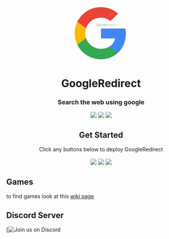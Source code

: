 <div align="center">
         
<img style="border-radius:50%" height="150px" src="https://raw.githubusercontent.com/NRZT555/GoogleRedirect/main/static/googleredirect.png">

<h1>GoogleRedirect</h1>

<h3>Search the web using google</h3>
 
<a href="" alt="Made with NodeJS"><img src="https://img.shields.io/badge/Made%20with-Node.JS-6DA55F?style=for-the-badge&logo=node.js&logoColor=white"></a> 
<a href="https://github.com/NRZT555/GoogleRedirect/issues/" alt="GitHub issues"><img src="https://img.shields.io/github/issues/NRZT555/GoogleRedirect?style=for-the-badge"></a>
<a href="https://github.com/NRZT555/GoogleRedirect/graphs/contributors/" alt=""><img src="https://img.shields.io/github/contributors/NRZT555/GoogleRedirect?style=for-the-badge"></a>

</div>

<div align="center">
         <h2>Get Started</h2>
         <a>Click any buttons below to deploy GoogleRedirect</a>
         <br>
         <br>
<a href="https://github.com/NRZT555/GoogleRedirect/wiki/heroku"><img height="30px" src="https://www.herokucdn.com/deploy/button.svg"><img></a>
<a href="https://github.com/NRZT555/GoogleRedirect/wiki/replit"><img height="30px" src="ttps://binbashbanana.github.io/deploy-buttons/buttons/remade/replit.svg"><img></a>
<a href="https://github.com/NRZT555/GoogleRedirect/wiki/railway"><img height="30px" src="https://binbashbanana.github.io/deploy-buttons/buttons/remade/railway.svg"><img></a>
</div>

## Games 
to find games look at this [wiki page](https://github.com/NRZT555/GoogleRedirect/wiki/games)

## Discord Server

[![Join us on Discord](https://invidget.switchblade.xyz/Pu4b57qA9z?theme=light)


